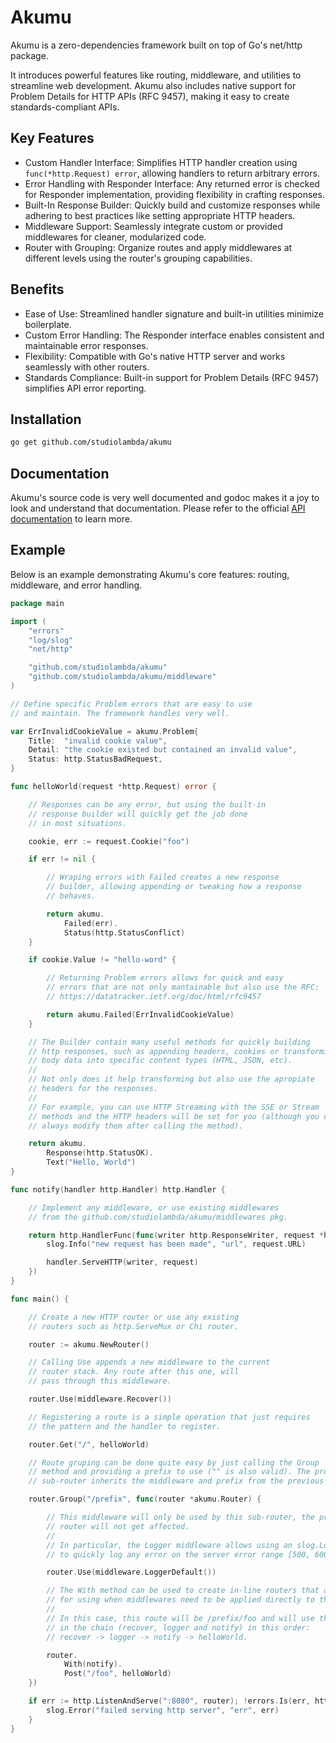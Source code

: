 # Akumu

Akumu is a zero-dependencies framework built on top of Go's net/http package.

It introduces powerful features like routing, middleware, and utilities to
streamline web development. Akumu also includes native support for Problem Details
for HTTP APIs (RFC 9457), making it easy to create standards-compliant APIs.

## Key Features

- Custom Handler Interface: Simplifies HTTP handler creation using `func(*http.Request) error`,
  allowing handlers to return arbitrary errors.
- Error Handling with Responder Interface: Any returned error is checked for Responder
  implementation, providing flexibility in crafting responses.
- Built-In Response Builder: Quickly build and customize responses while adhering to best
  practices like setting appropriate HTTP headers.
- Middleware Support: Seamlessly integrate custom or provided middlewares for cleaner,
  modularized code.
- Router with Grouping: Organize routes and apply middlewares at different levels using
  the router's grouping capabilities.

## Benefits

- Ease of Use: Streamlined handler signature and built-in utilities minimize boilerplate.
- Custom Error Handling: The Responder interface enables consistent and maintainable error responses.
- Flexibility: Compatible with Go's native HTTP server and works seamlessly with other routers.
- Standards Compliance: Built-in support for Problem Details (RFC 9457) simplifies API error reporting.

## Installation

```sh
go get github.com/studiolambda/akumu
```

## Documentation

Akumu's source code is very well documented and godoc makes it a joy to look and understand
that documentation. Please refer to the official [API documentation]() to learn more.

## Example

Below is an example demonstrating Akumu's core features: routing, middleware, and error handling.

```go
package main

import (
	"errors"
	"log/slog"
	"net/http"

	"github.com/studiolambda/akumu"
	"github.com/studiolambda/akumu/middleware"
)

// Define specific Problem errors that are easy to use
// and maintain. The framework handles very well.

var ErrInvalidCookieValue = akumu.Problem{
	Title:  "invalid cookie value",
	Detail: "the cookie existed but contained an invalid value",
	Status: http.StatusBadRequest,
}

func helloWorld(request *http.Request) error {

	// Responses can be any error, but using the built-in
	// response builder will quickly get the job done
	// in most situations.

	cookie, err := request.Cookie("foo")

	if err != nil {

		// Wraping errors with Failed creates a new response
		// builder, allowing appending or tweaking how a response
		// behaves.

		return akumu.
			Failed(err).
			Status(http.StatusConflict)
	}

	if cookie.Value != "hello-word" {

		// Returning Problem errors allows for quick and easy
		// errors that are not only mantainable but also use the RFC:
		// https://datatracker.ietf.org/doc/html/rfc9457

		return akumu.Failed(ErrInvalidCookieValue)
	}

	// The Builder contain many useful methods for quickly building
	// http responses, such as appending headers, cookies or transforming
	// body data into specific content types (HTML, JSON, etc).
	//
	// Not only does it help transforming but also use the apropiate
	// headers for the responses.
	//
	// For example, you can use HTTP Streaming with the SSE or Stream
	// methods and the HTTP headers will be set for you (although you can
	// always modify them after calling the method).

	return akumu.
		Response(http.StatusOK).
		Text("Hello, World")
}

func notify(handler http.Handler) http.Handler {

	// Implement any middleware, or use existing middlewares
	// from the github.com/studiolambda/akumu/middlewares pkg.

	return http.HandlerFunc(func(writer http.ResponseWriter, request *http.Request) {
		slog.Info("new request has been made", "url", request.URL)

		handler.ServeHTTP(writer, request)
	})
}

func main() {

	// Create a new HTTP router or use any existing
	// routers such as http.ServeMux or Chi router.

	router := akumu.NewRouter()

	// Calling Use appends a new middleware to the current
	// router stack. Any route after this one, will
	// pass through this middleware.

	router.Use(middleware.Recover())

	// Registering a route is a simple operation that just requires
	// the pattern and the handler to register.

	router.Get("/", helloWorld)

	// Route gruping can be done quite easy by just calling the Group
	// method and providing a prefix to use ("" is also valid). The provided
	// sub-router inherits the middleware and prefix from the previous router.

	router.Group("/prefix", func(router *akumu.Router) {

		// This middleware will only be used by this sub-router, the previous
		// router will not get affected.
		//
		// In particular, the Logger middleware allows using an slog.Logger instance
		// to quickly log any error on the server error range [500, 600).

		router.Use(middleware.LoggerDefault())

		// The With method can be used to create in-line routers that are perfect
		// for using when middlewares need to be applied directly to the handlers.
		//
		// In this case, this route will be /prefix/foo and will use the 3 middlewares
		// in the chain (recover, logger and notify) in this order:
		// recover -> logger -> notify -> helloWorld.

		router.
			With(notify).
			Post("/foo", helloWorld)
	})

	if err := http.ListenAndServe(":8080", router); !errors.Is(err, http.ErrServerClosed) {
		slog.Error("failed serving http server", "err", err)
	}
}
```
